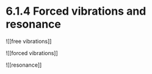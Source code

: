 # 6.1.4 Forced vibrations and resonance

![[free vibrations]]

![[forced vibrations]]

![[resonance]]